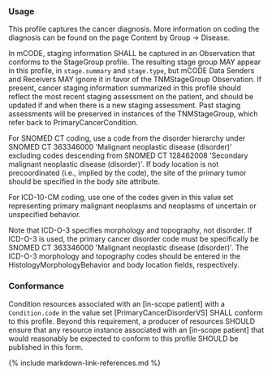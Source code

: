 ### Usage

This profile captures the cancer diagnosis. More information on coding the diagnosis can be found on the page Content by Group -> Disease.

In mCODE, staging information SHALL be captured in an Observation that conforms to the StageGroup profile. The resulting stage group MAY appear in this profile, in `stage.summary` and `stage.type`, but mCODE Data Senders and Receivers MAY ignore it in favor of the TNMStageGroup Observation. If present, cancer staging information summarized in this profile should reflect the most recent staging assessment on the patient, and should be updated if and when there is a new staging assessment. Past staging assessments will be preserved in instances of the TNMStageGroup, which refer back to PrimaryCancerCondition.

For SNOMED CT coding, use a code from the disorder hierarchy under SNOMED CT 363346000 'Malignant neoplastic disease (disorder)' excluding codes descending from SNOMED CT 128462008 'Secondary malignant neoplastic disease (disorder)'. If body location is not precoordinated (i.e., implied by the code), the site of the primary tumor should be specified in the body site attribute.

For ICD-10-CM coding, use one of the codes given in this value set representing primary malignant neoplasms and neoplasms of uncertain or unspecified behavior.

Note that ICD-O-3 specifies morphology and topography, not disorder. If ICD-O-3 is used, the primary cancer disorder code must be specifically be SNOMED CT 363346000  'Malignant neoplastic disease (disorder)'. The ICD-O-3 morphology and topography codes should be entered in the HistologyMorphologyBehavior and body location fields, respectively.


### Conformance

Condition resources associated with an [in-scope patient] with a `Condition.code` in the value set [PrimaryCancerDisorderVS] SHALL conform to this profile. Beyond this requirement, a producer of resources SHOULD ensure that any resource instance associated with an [in-scope patient] that would reasonably be expected to conform to this profile SHOULD be published in this form.

{% include markdown-link-references.md %}
